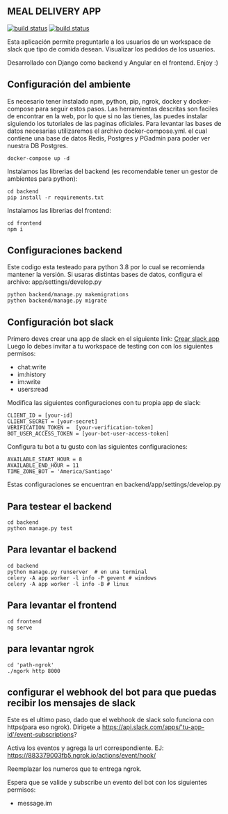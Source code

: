 ## MEAL DELIVERY APP

[![build status](https://github.com/josseed/backend-test-zuniga/workflows/Django-CI/badge.svg)](https://github.com/josseed/backend-test-zuniga/actions) [![build status](https://github.com/josseed/backend-test-zuniga/workflows/Angular-CI/badge.svg)](https://github.com/josseed/backend-test-zuniga/actions)

Esta aplicación permite preguntarle a los usuarios de un workspace de slack que tipo de comida desean.
Visualizar los pedidos de los usuarios.

Desarrollado con Django como backend y Angular en el frontend. Enjoy :)

## Configuración del ambiente ##
Es necesario tener instalado npm, python, pip, ngrok, docker y docker-compose para seguir estos pasos.
Las herramientas descritas son faciles de encontrar en la web, por lo que si no las tienes, las puedes instalar siguiendo los tutoriales de las paginas oficiales.
Para levantar las bases de datos necesarias utilizaremos el archivo docker-compose.yml.
el cual contiene una base de datos Redis, Postgres y PGadmin para poder ver nuestra DB Postgres.
```
docker-compose up -d
```

Instalamos las librerias del backend (es recomendable tener un gestor de ambientes para python):

```
cd backend
pip install -r requirements.txt
```

Instalamos las librerias del frontend:

```
cd frontend
npm i
```


## Configuraciones backend ##
Este codigo esta testeado para python 3.8 por lo cual se recomienda mantener la versión.
Si usaras distintas bases de datos, configura el archivo:
app/settings/develop.py

```
python backend/manage.py makemigrations
python backend/manage.py migrate
```

## Configuración bot slack ##
Primero deves crear una app de slack en el siguiente link: [Crear slack app](https://api.slack.com/apps?new_app=1)
Luego lo debes invitar a tu workspace de testing con con los siguientes permisos:
* chat:write
* im:history
* im:write
* users:read


Modifica las siguientes configuraciones con tu propia app de slack:
```
CLIENT_ID = [your-id]
CLIENT_SECRET = [your-secret]
VERIFICATION_TOKEN =  [your-verification-token]
BOT_USER_ACCESS_TOKEN = [your-bot-user-access-token]
```

Configura tu bot a tu gusto con las siguientes configuraciones:

```
AVAILABLE_START_HOUR = 8
AVAILABLE_END_HOUR = 11
TIME_ZONE_BOT = 'America/Santiago'
```
Estas configuraciones se encuentran en backend/app/settings/develop.py

## Para testear el backend ##
```
cd backend
python manage.py test
```

## Para levantar el backend ##
```
cd backend
python manage.py runserver  # en una terminal
celery -A app worker -l info -P gevent # windows
celery -A app worker -l info -B # linux
```

## Para levantar el frontend ##
```
cd frontend
ng serve
```

## para levantar ngrok ##

```
cd 'path-ngrok'
./ngork http 8000
```

## configurar el webhook del bot para que puedas recibir los mensajes de slack ##

Este es el ultimo paso, dado que el webhook de slack solo funciona con https(para eso ngrok).
Dirigete a https://api.slack.com/apps/'tu-app-id'/event-subscriptions?

Activa los eventos y agrega la url correspondiente. 
EJ: https://883379003fb5.ngrok.io/actions/event/hook/

Reemplazar los numeros que te entrega ngrok.

Espera que se valide y subscribe un evento del bot con los siguientes permisos:
* message.im


